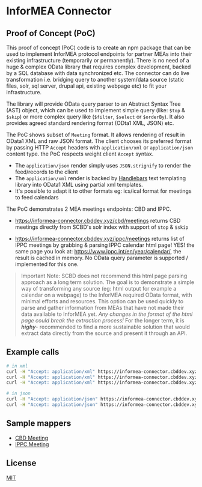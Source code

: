 # InforMEA Connector 

## Proof of Concept (PoC)

This proof of concept (PoC) code is to create an npm package that can be used to implement InforMEA protocol endpoints for partner MEAs into their existing infrastructure (temporarily or permanently). There is no need of a huge & complex OData library that requires complex development, backed by a SQL database with data synchronized etc. The connector can do live transformation i.e. bridging query to another system/data source (static files, solr, sql server, drupal api, existing webpage etc) to fit your infrastructure. 

The library will provide OData query parser to an Abstract Syntax Tree (AST) object, which can be used to implement simple query (like: `$top` & `$skip`) or more complex query like (`$filter`, `$select` or `$orderBy`). It also provides agreed standard rendering format (ODta1 XML, JSON) etc.

The PoC shows subset of `Meeting` format. It allows rendering of result in OData1 XML and raw JSON format. The client chooses its preferred format by passing HTTP `Accept` headers with `application/xml` or `application/json` content type. the PoC respects weight client `Accept` syntax.

* The `application/json` render simply uses `JSON.strignify` to render the feed/records to the client
* The `application/xml` render is backed by [Handlebars](https://handlebarsjs.com/) text templating library into OData1 XML using partial xml templates.
* It's possible to adapt it to other formats eg: ics/ical format for meetings to feed calendars

The PoC demonstrates 2 MEA meetings endpoints: CBD and IPPC. 

* https://informea-connector.cbddev.xyz/cbd/meetings returns CBD meetings directly from SCBD's solr index with support of `$top` & `$skip`

* https://informea-connector.cbddev.xyz/ippc/meetings returns list of IPPC meetings by grabbing & parsing IPPC calendar html page! YES! the same page you look at: https://www.ippc.int/en/year/calendar/, the result is cached in memory. No OData query parameter is supported / implemented for this one. 

> Important Note: SCBD does not recommend this html page parsing approach as a long term solution. The goal is to demonstrate a simple way of transforming any source (eg: html output for example a calendar on a webpage) to the InforMEA required OData format, with minimal efforts and resources. This option can be used quickly to parse and gather information from MEAs that have not made their data available to InforMEA yet. *Any changes in the format of the html page could break the extraction process!* For the longer term, it is ***highy***- recommended to find a more sustainable solution that would extract data directly from the source and present it through an API. 

## Example calls

```bash
# in xml
curl -H "Accept: application/xml" https://informea-connector.cbddev.xyz/cbd/meetings?$top=5
curl -H "Accept: application/xml" https://informea-connector.cbddev.xyz/cbd/meetings?$top=20&skip=5
curl -H "Accept: application/xml" https://informea-connector.cbddev.xyz/ippc/meetings

# in json
curl -H "Accept: application/json" https://informea-connector.cbddev.xyz/cbd/meetings?$top=5
curl -H "Accept: application/json" https://informea-connector.cbddev.xyz/ippc/meetings
```

## Sample mappers

* [CBD Meeting](https://github.com/scbd/informea-connector-poc/blob/master/cbd/meetings.js)
* [IPPC Meeting](https://github.com/scbd/informea-connector-poc/blob/master/ippc/meetings.js)

## License

[MIT](https://raw.githubusercontent.com/scbd/informea-connector-poc/master/LICENSE)
